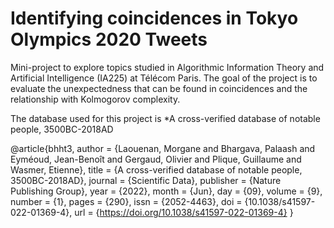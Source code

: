 # Identifying coincidences in Tokyo Olympics 2020 Tweets

Mini-project to explore topics studied in Algorithmic Information Theory and Artificial Intelligence (IA225) at Télécom Paris. 
The goal of the project is to evaluate the unexpectedness that can be found in coincidences and the relationship with Kolmogorov complexity. 

The database used for this project is *A cross-verified database of notable people, 3500BC-2018AD

@article{bhht3,
  author = {Laouenan, Morgane and Bhargava, Palaash and Eyméoud, Jean-Benoît and Gergaud, Olivier and Plique, Guillaume and Wasmer, Etienne},
  title = {A cross-verified database of notable people, 3500BC-2018AD},
  journal = {Scientific Data},
  publisher = {Nature Publishing Group},
  year = {2022},
  month = {Jun},
  day = {09},
  volume = {9},
  number = {1},
  pages = {290},
  issn = {2052-4463},
  doi = {10.1038/s41597-022-01369-4},
  url = {https://doi.org/10.1038/s41597-022-01369-4}
}


